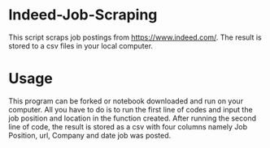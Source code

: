 # Indeed-Job-Scraping
This script scraps job postings from https://www.indeed.com/. The result is stored to a csv files in your local computer.

# Usage
This program can be forked or notebook downloaded and run on your computer. All you have to do is to run the first line of codes and input the job position and location in the function created. After running the second line of code, the result is stored as a csv with four columns namely Job Position, url, Company and date job was posted.

